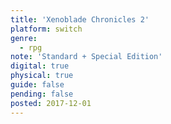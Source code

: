 ```yaml
---
title: 'Xenoblade Chronicles 2'
platform: switch
genre:
  - rpg
note: 'Standard + Special Edition'
digital: true
physical: true
guide: false
pending: false
posted: 2017-12-01
---
```

